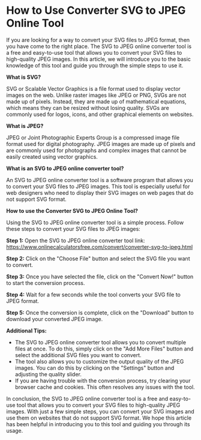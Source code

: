 How to Use Converter SVG to JPEG Online Tool
============================================

If you are looking for a way to convert your SVG files to JPEG format, then you have come to the right place. The SVG to JPEG online converter tool is a free and easy-to-use tool that allows you to convert your SVG files to high-quality JPEG images. In this article, we will introduce you to the basic knowledge of this tool and guide you through the simple steps to use it.

**What is SVG?**

SVG or Scalable Vector Graphics is a file format used to display vector images on the web. Unlike raster images like JPEG or PNG, SVGs are not made up of pixels. Instead, they are made up of mathematical equations, which means they can be resized without losing quality. SVGs are commonly used for logos, icons, and other graphical elements on websites.

**What is JPEG?**

JPEG or Joint Photographic Experts Group is a compressed image file format used for digital photography. JPEG images are made up of pixels and are commonly used for photographs and complex images that cannot be easily created using vector graphics.

**What is an SVG to JPEG online converter tool?**

An SVG to JPEG online converter tool is a software program that allows you to convert your SVG files to JPEG images. This tool is especially useful for web designers who need to display their SVG images on web pages that do not support SVG format.

**How to use the Converter SVG to JPEG Online Tool?**

Using the SVG to JPEG online converter tool is a simple process. Follow these steps to convert your SVG files to JPEG images:

**Step 1:** Open the SVG to JPEG online converter tool link: <https://www.onlinecalculatorsfree.com/convert/converter-svg-to-jpeg.html>

**Step 2:** Click on the "Choose File" button and select the SVG file you want to convert.

**Step 3:** Once you have selected the file, click on the "Convert Now!" button to start the conversion process.

**Step 4:** Wait for a few seconds while the tool converts your SVG file to JPEG format.

**Step 5:** Once the conversion is complete, click on the "Download" button to download your converted JPEG image.

**Additional Tips:**

- The SVG to JPEG online converter tool allows you to convert multiple files at once. To do this, simply click on the "Add More Files" button and select the additional SVG files you want to convert.
- The tool also allows you to customize the output quality of the JPEG images. You can do this by clicking on the "Settings" button and adjusting the quality slider.
- If you are having trouble with the conversion process, try clearing your browser cache and cookies. This often resolves any issues with the tool.

In conclusion, the SVG to JPEG online converter tool is a free and easy-to-use tool that allows you to convert your SVG files to high-quality JPEG images. With just a few simple steps, you can convert your SVG images and use them on websites that do not support SVG format. We hope this article has been helpful in introducing you to this tool and guiding you through its usage.